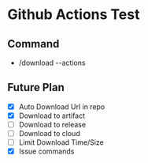 # Github Actions Test

## Command
* /download --actions

## Future Plan
- [x] Auto Download Url in repo
- [x] Download to artifact
- [ ] Download to release
- [ ] Download to cloud
- [ ] Limit Download Time/Size
- [x] Issue commands
